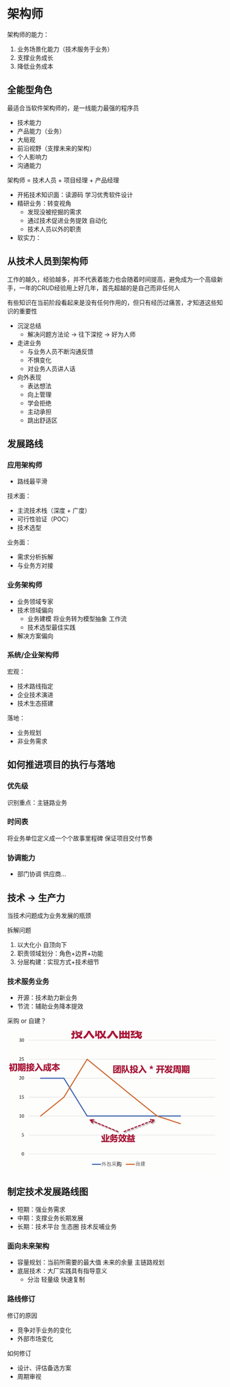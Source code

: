 # 架构师

架构师的能力：

1. 业务场景化能力（技术服务于业务）
2. 支撑业务成长
3. 降低业务成本

## 全能型角色

最适合当软件架构师的，是一线能力最强的程序员

- 技术能力
- 产品能力（业务）
- 大局观
- 前沿视野（支撑未来的架构）
- 个人影响力
- 沟通能力

架构师 = 技术人员 + 项目经理 + 产品经理

- 开拓技术知识面：读源码 学习优秀软件设计
- 精研业务：转变视角
  - 发现没被挖掘的需求
  - 通过技术促进业务提效 自动化
  - 技术人员以外的职责
- 软实力：

## 从技术人员到架构师

工作的越久，经验越多，并不代表着能力也会随着时间提高，避免成为一个高级新手，一年的CRUD经验用上好几年，首先超越的是自己而非任何人

有些知识在当前阶段看起来是没有任何作用的，但只有经历过痛苦，才知道这些知识的重要性

- 沉淀总结
  - 解决问题方法论 -> 往下深挖 -> 好为人师
- 走进业务
  - 与业务人员不断沟通反馈
  - 不惧变化
  - 对业务人员讲人话
- 向外表现
  - 表达想法
  - 向上管理
  - 学会拒绝
  - 主动承担
  - 跳出舒适区

## 发展路线

### 应用架构师

- 路线最平滑

技术面：

- 主流技术栈（深度 + 广度）
- 可行性验证（POC）
- 技术选型

业务面：

- 需求分析拆解
- 与业务方对接

### 业务架构师

- 业务领域专家
- 技术领域偏向
  - 业务建模 将业务转为模型抽象 工作流
  - 技术选型最佳实践
- 解决方案偏向

### 系统/企业架构师

宏观：

- 技术路线指定
- 企业技术演进
- 技术生态搭建

落地：

- 业务规划
- 非业务需求

## 如何推进项目的执行与落地

### 优先级

识别重点：主链路业务

### 时间表

将业务单位定义成一个个故事里程碑 保证项目交付节奏

### 协调能力

- 部门协调 供应商...

## 技术 -> 生产力

当技术问题成为业务发展的瓶颈

拆解问题

1. 以大化小 自顶向下
2. 职责领域划分：角色+边界+功能
3. 分层构建：实现方式+技术细节

### 技术服务业务

- 开源：技术助力新业务
- 节流：辅助业务降本提效

采购 or 自建？

![2021921224345](/assets/2021921224345.png)

## 制定技术发展路线图

- 短期：强业务需求
- 中期：支撑业务长期发展
- 长期：技术平台 生态圈 技术反哺业务

### 面向未来架构

- 容量规划：当前所需要的最大值 未来的余量 主链路规划
- 底层技术：大厂实践具有指导意义
  - 分治 轻量级 快速复制

### 路线修订

修订的原因

- 竞争对手业务的变化
- 外部市场变化

如何修订

- 设计、评估备选方案
- 周期审视
